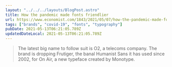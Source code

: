 ```yaml
---
layout: "../../../layouts/BlogPost.astro"
title: How the pandemic made fonts friendlier
url: https://www.economist.com/1843/2021/05/07/how-the-pandemic-made-fonts-friendlier
tags: ["brands", "covid-19", "fonts", "typography"]
pubDate: 2021-05-13T06:21:05.789Z
updatedDateLocal: 2021-05-13T06:21:05.789Z
---
```


> The latest big name to follow suit is O2, a telecoms company. The brand is dropping Frutiger, the banal Humanist Sans it has used since 2002, for On Air, a new typeface created by Monotype.
